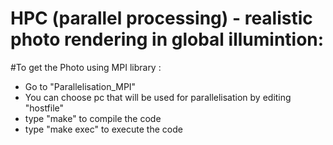# HPC (parallel processing) - realistic photo rendering in global illumintion:

#To get the Photo using MPI library :
- Go to "Parallelisation_MPI"
- You can choose pc that will be used for parallelisation by editing "hostfile"
- type "make" to compile the code
- type "make exec" to execute the code


